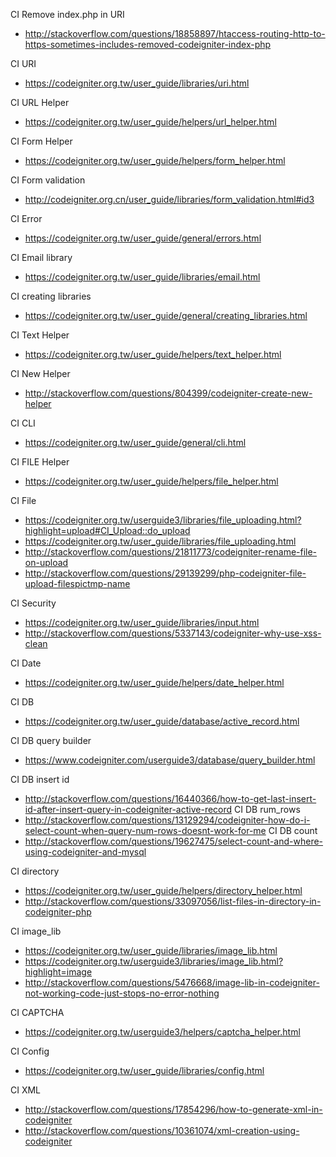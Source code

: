 CI Remove index.php in URI
- http://stackoverflow.com/questions/18858897/htaccess-routing-http-to-https-sometimes-includes-removed-codeigniter-index-php

CI URI
- https://codeigniter.org.tw/user_guide/libraries/uri.html

CI URL Helper
- https://codeigniter.org.tw/user_guide/helpers/url_helper.html

CI Form Helper
- https://codeigniter.org.tw/user_guide/helpers/form_helper.html

CI Form validation
- http://codeigniter.org.cn/user_guide/libraries/form_validation.html#id3

CI Error
- https://codeigniter.org.tw/user_guide/general/errors.html

CI Email library
- https://codeigniter.org.tw/user_guide/libraries/email.html

CI creating libraries
- https://codeigniter.org.tw/user_guide/general/creating_libraries.html

CI Text Helper
- https://codeigniter.org.tw/user_guide/helpers/text_helper.html

CI New Helper
- http://stackoverflow.com/questions/804399/codeigniter-create-new-helper

CI CLI
- https://codeigniter.org.tw/user_guide/general/cli.html

CI FILE Helper
- https://codeigniter.org.tw/user_guide/helpers/file_helper.html

CI File
- https://codeigniter.org.tw/userguide3/libraries/file_uploading.html?highlight=upload#CI_Upload::do_upload
- https://codeigniter.org.tw/user_guide/libraries/file_uploading.html
- http://stackoverflow.com/questions/21811773/codeigniter-rename-file-on-upload
- http://stackoverflow.com/questions/29139299/php-codeigniter-file-upload-filespictmp-name

CI Security
- https://codeigniter.org.tw/user_guide/libraries/input.html
- http://stackoverflow.com/questions/5337143/codeigniter-why-use-xss-clean

CI Date
- https://codeigniter.org.tw/user_guide/helpers/date_helper.html

CI DB
- https://codeigniter.org.tw/user_guide/database/active_record.html

CI DB query builder
- https://www.codeigniter.com/userguide3/database/query_builder.html

CI DB insert id
- http://stackoverflow.com/questions/16440366/how-to-get-last-insert-id-after-insert-query-in-codeigniter-active-record
CI DB rum_rows
- http://stackoverflow.com/questions/13129294/codeigniter-how-do-i-select-count-when-query-num-rows-doesnt-work-for-me
CI DB count
- http://stackoverflow.com/questions/19627475/select-count-and-where-using-codeigniter-and-mysql

CI directory
- https://codeigniter.org.tw/user_guide/helpers/directory_helper.html
- http://stackoverflow.com/questions/33097056/list-files-in-directory-in-codeigniter-php

CI image_lib
- https://codeigniter.org.tw/user_guide/libraries/image_lib.html
- https://codeigniter.org.tw/userguide3/libraries/image_lib.html?highlight=image
- http://stackoverflow.com/questions/5476668/image-lib-in-codeigniter-not-working-code-just-stops-no-error-nothing

CI CAPTCHA
- https://codeigniter.org.tw/userguide3/helpers/captcha_helper.html

CI Config
- https://codeigniter.org.tw/user_guide/libraries/config.html

CI XML
- http://stackoverflow.com/questions/17854296/how-to-generate-xml-in-codeigniter
- http://stackoverflow.com/questions/10361074/xml-creation-using-codeigniter
